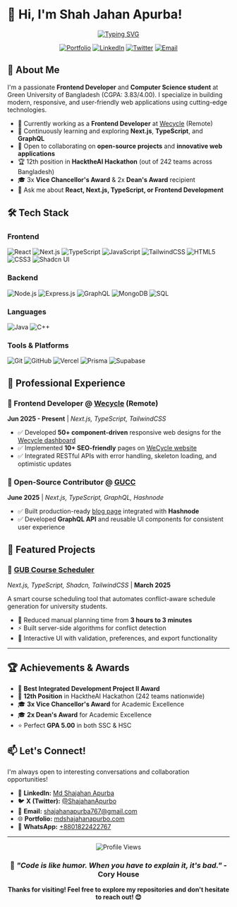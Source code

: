# 👋 Hi, I'm Shah Jahan Apurba!

<div align="center">
  
  [![Typing SVG](https://readme-typing-svg.herokuapp.com?font=Fira+Code&pause=1000&color=2E9EF7&center=true&vCenter=true&width=435&lines=Frontend+Developer;Full+Stack+Enthusiast;Open+Source+Contributor;Always+Learning+New+Things)](https://git.io/typing-svg)

  [![Portfolio](https://img.shields.io/badge/Portfolio-Visit-blue?style=for-the-badge&logo=google-chrome&logoColor=white)](https://shahjahanapurbo.github.io/responsive-portfolio/)
  [![LinkedIn](https://img.shields.io/badge/LinkedIn-Connect-0077B5?style=for-the-badge&logo=linkedin&logoColor=white)](https://www.linkedin.com/in/md-shajahan-apurba-37ba2520a/)
  [![Twitter](https://img.shields.io/badge/X-Follow-1DA1F2?style=for-the-badge&logo=x&logoColor=white)](https://x.com/ShajahanApurbo)
  [![Email](https://img.shields.io/badge/Email-Contact-D14836?style=for-the-badge&logo=gmail&logoColor=white)](mailto:shajahanapurba767@gmail.com)

</div>

## 🚀 About Me

I'm a passionate **Frontend Developer** and **Computer Science student** at Green University of Bangladesh (CGPA: 3.83/4.00). I specialize in building modern, responsive, and user-friendly web applications using cutting-edge technologies.

- 🔭 Currently working as a **Frontend Developer** at [Wecycle](https://getwecycle.com/) (Remote)
- 🌱 Continuously learning and exploring **Next.js**, **TypeScript**, and **GraphQL**
- 👯 Open to collaborating on **open-source projects** and **innovative web applications**
- 🏆 12th position in **HacktheAI Hackathon** (out of 242 teams across Bangladesh)
- 🎓 3x **Vice Chancellor's Award** & 2x **Dean's Award** recipient
- 💬 Ask me about **React, Next.js, TypeScript, or Frontend Development**

## 🛠️ Tech Stack

### Frontend
![React](https://img.shields.io/badge/React-20232A?style=for-the-badge&logo=react&logoColor=61DAFB)
![Next.js](https://img.shields.io/badge/Next.js-000000?style=for-the-badge&logo=next.js&logoColor=white)
![TypeScript](https://img.shields.io/badge/TypeScript-007ACC?style=for-the-badge&logo=typescript&logoColor=white)
![JavaScript](https://img.shields.io/badge/JavaScript-F7DF1E?style=for-the-badge&logo=javascript&logoColor=black)
![TailwindCSS](https://img.shields.io/badge/Tailwind_CSS-38B2AC?style=for-the-badge&logo=tailwind-css&logoColor=white)
![HTML5](https://img.shields.io/badge/HTML5-E34F26?style=for-the-badge&logo=html5&logoColor=white)
![CSS3](https://img.shields.io/badge/CSS3-1572B6?style=for-the-badge&logo=css3&logoColor=white)
![Shadcn UI](https://img.shields.io/badge/Shadcn_UI-000000?style=for-the-badge&logo=shadcnui&logoColor=white)

### Backend
![Node.js](https://img.shields.io/badge/Node.js-43853D?style=for-the-badge&logo=node.js&logoColor=white)
![Express.js](https://img.shields.io/badge/Express.js-404D59?style=for-the-badge&logo=express&logoColor=white)
![GraphQL](https://img.shields.io/badge/GraphQL-E10098?style=for-the-badge&logo=graphql&logoColor=white)
![MongoDB](https://img.shields.io/badge/MongoDB-4EA94B?style=for-the-badge&logo=mongodb&logoColor=white)
![SQL](https://img.shields.io/badge/SQL-4479A1?style=for-the-badge&logo=mysql&logoColor=white)

### Languages
![Java](https://img.shields.io/badge/Java-ED8B00?style=for-the-badge&logo=openjdk&logoColor=white)
![C++](https://img.shields.io/badge/C++-00599C?style=for-the-badge&logo=c%2B%2B&logoColor=white)

### Tools & Platforms
![Git](https://img.shields.io/badge/Git-F05032?style=for-the-badge&logo=git&logoColor=white)
![GitHub](https://img.shields.io/badge/GitHub-100000?style=for-the-badge&logo=github&logoColor=white)
![Vercel](https://img.shields.io/badge/Vercel-000000?style=for-the-badge&logo=vercel&logoColor=white)
![Prisma](https://img.shields.io/badge/Prisma-2D3748?style=for-the-badge&logo=prisma&logoColor=white)
![Supabase](https://img.shields.io/badge/Supabase-3ECF8E?style=for-the-badge&logo=supabase&logoColor=white)

## 💼 Professional Experience

### 🔹 Frontend Developer @ [Wecycle](https://getwecycle.com/) (Remote)
**Jun 2025 - Present** | *Next.js, TypeScript, TailwindCSS*

- ✅ Developed **50+ component-driven** responsive web designs for the [Wecycle dashboard](https://dashboard-staging.getwecycle.com/)
- ✅ Implemented **10+ SEO-friendly** pages on [WeCycle website](https://staging.getwecycle.com/hauler)
- ✅ Integrated RESTful APIs with error handling, skeleton loading, and optimistic updates

### 🔹 Open-Source Contributor @ [GUCC](https://gucc.green.edu.bd/)
**June 2025** | *Next.js, TypeScript, GraphQL, Hashnode*

- ✅ Built production-ready [blog page](https://gucc.green.edu.bd/blog) integrated with **Hashnode**
- ✅ Developed **GraphQL API** and reusable UI components for consistent user experience

## 🌟 Featured Projects

### 📅 [GUB Course Scheduler](https://gub-course-scheduler.vercel.app/)
*Next.js, TypeScript, Shadcn, TailwindCSS* | **March 2025**

A smart course scheduling tool that automates conflict-aware schedule generation for university students.

- 🎯 Reduced manual planning time from **3 hours to 3 minutes**
- ⚡ Built server-side algorithms for conflict detection
- 🎨 Interactive UI with validation, preferences, and export functionality

---
## 🏆 Achievements & Awards

- 🥇 **Best Integrated Development Project II Award**
- 🥈 **12th Position** in HacktheAI Hackathon (242 teams nationwide)
- 🎓 **3x Vice Chancellor's Award** for Academic Excellence
- 🎓 **2x Dean's Award** for Academic Excellence
- ⭐ Perfect **GPA 5.00** in both SSC & HSC

## 📫 Let's Connect!

I'm always open to interesting conversations and collaboration opportunities!

- 💼 **LinkedIn:** [Md Shajahan Apurba](https://www.linkedin.com/in/md-shajahan-apurba-37ba2520a/)
- 🐦 **X (Twitter):** [@ShajahanApurbo](https://x.com/ShajahanApurbo)
- 📧 **Email:** [shajahanapurba767@gmail.com](mailto:shajahanapurba767@gmail.com)
- 🌐 **Portfolio:** [mdshajahanapurbo.com](https://shahjahanapurbo.github.io/responsive-portfolio/)
- 📱 **WhatsApp:** [+8801822422767](https://wa.me/+8801822422767)

---

<div align="center">
  
  ![Profile Views](https://komarev.com/ghpvc/?username=ShahJahanApurbo&color=blueviolet&style=for-the-badge)
  
  ### 💭 *"Code is like humor. When you have to explain it, it's bad."* - Cory House
  
  **Thanks for visiting! Feel free to explore my repositories and don't hesitate to reach out! 😊**

</div>
